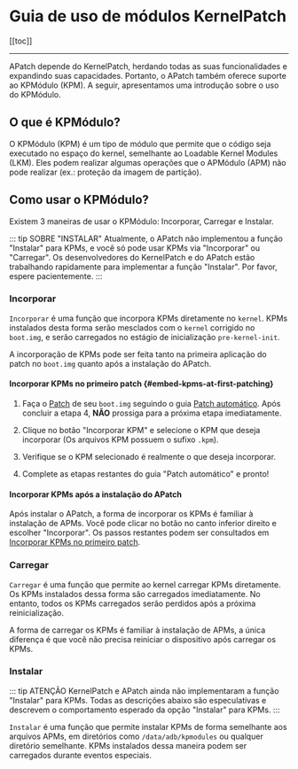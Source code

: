# Guia de uso de módulos KernelPatch

[[toc]]

---

APatch depende do KernelPatch, herdando todas as suas funcionalidades e expandindo suas capacidades. Portanto, o APatch também oferece suporte ao KPMódulo (KPM). A seguir, apresentamos uma introdução sobre o uso do KPMódulo.

## O que é KPMódulo?

O KPMódulo (KPM) é um tipo de módulo que permite que o código seja executado no espaço do kernel, semelhante ao Loadable Kernel Modules (LKM). Eles podem realizar algumas operações que o APMódulo (APM) não pode realizar (ex.: proteção da imagem de partição).

## Como usar o KPMódulo?

Existem 3 maneiras de usar o KPMódulo: Incorporar, Carregar e Instalar.

::: tip SOBRE "INSTALAR"
Atualmente, o APatch não implementou a função "Instalar" para KPMs, e você só pode usar KPMs via "Incorporar" ou "Carregar". Os desenvolvedores do KernelPatch e do APatch estão trabalhando rapidamente para implementar a função "Instalar". Por favor, espere pacientemente.
:::

### Incorporar

`Incorporar` é uma função que incorpora KPMs diretamente no `kernel`. KPMs instalados desta forma serão mesclados com o `kernel` corrigido no `boot.img`, e serão carregados no estágio de inicialização `pre-kernel-init`.

A incorporação de KPMs pode ser feita tanto na primeira aplicação do patch no `boot.img` quanto após a instalação do APatch.

#### Incorporar KPMs no primeiro patch {#embed-kpms-at-first-patching}

1. Faça o [Patch](/pt_BR/install#patch) de seu `boot.img` seguindo o guia [Patch automático](/pt_BR/install#automatically-patching). Após concluir a etapa 4, **NÃO** prossiga para a próxima etapa imediatamente.

2. Clique no botão "Incorporar KPM" e selecione o KPM que deseja incorporar (Os arquivos KPM possuem o sufixo `.kpm`).

3. Verifique se o KPM selecionado é realmente o que deseja incorporar.

4. Complete as etapas restantes do guia "Patch automático" e pronto!

#### Incorporar KPMs após a instalação do APatch

Após instalar o APatch, a forma de incorporar os KPMs é familiar à instalação de APMs. Você pode clicar no botão no canto inferior direito e escolher "Incorporar". Os passos restantes podem ser consultados em [Incorporar KPMs no primeiro patch](/pt_BR/kpm-usage-guide#embed-kpms-at-first-patching).

### Carregar

`Carregar` é uma função que permite ao kernel carregar KPMs diretamente. Os KPMs instalados dessa forma são carregados imediatamente. No entanto, todos os KPMs carregados serão perdidos após a próxima reinicialização.

A forma de carregar os KPMs é familiar à instalação de APMs, a única diferença é que você não precisa reiniciar o dispositivo após carregar os KPMs.

### Instalar

::: tip ATENÇÃO
KernelPatch e APatch ainda não implementaram a função "Instalar" para KPMs. Todas as descrições abaixo são especulativas e descrevem o comportamento esperado da opção "Instalar" para KPMs.
:::

`Instalar` é uma função que permite instalar KPMs de forma semelhante aos arquivos APMs, em diretórios como `/data/adb/kpmodules` ou qualquer diretório semelhante. KPMs instalados dessa maneira podem ser carregados durante eventos especiais.
